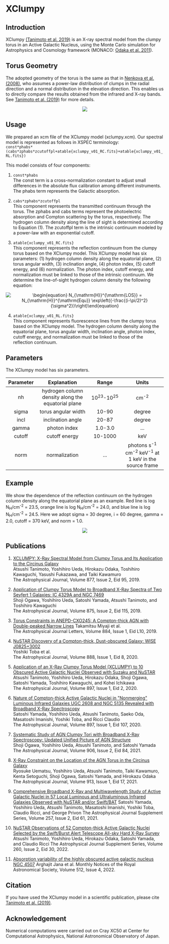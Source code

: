 # XClumpy
## Introduction
XClumpy [(Tanimoto et al. 2019)](https://ui.adsabs.harvard.edu/abs/2019ApJ...877...95T/abstract) is an X-ray spectral model from the clumpy torus in an Active Galactic Nucleus, using the Monte Carlo simulation for Astrophysics and Cosmology framework (MONACO: [Odaka et al. 2011](https://ui.adsabs.harvard.edu/abs/2011ApJ...740..103O/abstract)).


## Torus Geometry
The adopted geometry of the torus is the same as that in [Nenkova et al. (2008)](https://ui.adsabs.harvard.edu/abs/2008ApJ...685..160N/abstract), who assumes a power-law distribution of clumps in the radial direction and a normal distribution in the elevation direction. This enables us to directly compare the results obtained from the infrared and X-ray bands. See [Tanimoto et al. (2019)](https://ui.adsabs.harvard.edu/abs/2019ApJ...877...95T/abstract) for more details.

<p align="center">
<img src="https://user-images.githubusercontent.com/20199124/100601931-96766180-3346-11eb-9f25-2f96b4a8671c.jpg">
</p>


## Usage
We prepared an xcm file of the XClumpy model (xclumpy.xcm). Our spectral model is represented as follows in XSPEC terminology:  
`const*phabs*(cabs*zphabs*zcutoffpl+atable{xclumpy_v01_RC.fits}+atable{xclumpy_v01_RL.fits})`  

This model consists of four components:  
1. `const*phabs`  
The const term is a cross-normalization constant to adjust small differences in the absolute flux calibration among different instruments. The phabs term represents the Galactic absorption.  

2. `cabs*zphabs*zcutoffpl`  
This component represents the transmitted continuum through the torus. The zphabs and cabs terms represent the photoelectric absorption and Compton scattering by the torus, respectively. The hydrogen column density along the line of sight is determined according to Equation (1). The zcutoffpl term is the intrinsic continuum modeled by a power-law with an exponential cutoff.

3. `atable{xclumpy_v01_RC.fits}`  
This component represents the reflection continuum from the clumpy torus based on the XClumpy model. This XClumpy model has six parameters: (1) hydrogen column density along the equatorial plane, (2) torus angular width, (3) inclination angle, (4) photon index, (5) cutoff energy, and (6) normalization. The photon index, cutoff energy, and normalization must be linked to those of the intrinsic continuum. We determine the line-of-sight hydrogen column density the following equation:

<p align="center">
<img src="https://render.githubusercontent.com/render/math?math=%5Cdisplaystyle+%5Cbegin%7Bequation%7D%0AN_%7B%5Cmathrm%7BH%7D%7D%5E%7B%5Cmathrm%7BLOS%7D%7D+%3D+N_%7B%5Cmathrm%7BH%7D%7D%5E%7B%5Cmathrm%7BEqu%7D%7D+%5Cexp%5Cleft%28%7B-%5Cfrac%7B%28i-%5Cpi%2F2%29%5E2%7D%7B%5Csigma%5E2%7D%7D%5Cright%29%0A%5Cend%7Bequation%7D%0A" alt="\begin{equation} N_{\mathrm{H}}^{\mathrm{LOS}} = N_{\mathrm{H}}^{\mathrm{Equ}} \exp\left({-\frac{(i-\pi/2)^2}{\sigma^2}}\right)\end{equation}">
</p>

4. `atable{xclumpy_v01_RL.fits}`  
This component represents fluorescence lines from the clumpy torus based on the XClumpy model. The hydrogen column density along the equatorial plane, torus angular width, inclination angle, photon index, cutoff energy, and normalization must be linked to those of the reflection continuum.


## Parameters
The XClumpy model has six parameters.

| Parameter | Explanation                                        | Range                           | Units                                                             | 
| :-------: | :------------------------------------------------: | :-----------------------------: | :-------------:                                                   | 
| nh        | hydrogen column density along the equatorial plane | 10<sup>23</sup>-10<sup>25</sup> | cm<sup>-2</sup>                                                   | 
| sigma     | torus angular width                                | 10-90                           | degree                                                           | 
| incl      | inclination angle                                  | 20-87                           | degree                                                           | 
| gamma     | photon index                                       | 1.0-3.0                         | ...                                                               | 
| cutoff    | cutoff energy                                      | 10-1000                         | keV                                                               | 
| norm      | normalization                                      | ...                             | photons s<sup>-1</sup> cm<sup>-2</sup> keV<sup>-1</sup> at 1 keV in the source frame| 


## Example
We show the dependence of the reflection continuum on the hydrogen column density along the equatorial plane as an example. Red line is log N<sub>H</sub>/cm<sup>-2</sup> = 23.5, orange line is log N<sub>H</sub>/cm<sup>-2</sup> = 24.0, and blue line is log N<sub>H</sub>/cm<sup>-2</sup> = 24.5. Here we adopt sigma = 30 degree, i = 60 degree, gamma = 2.0, cutoff = 370 keV, and norm = 1.0.

<p align="center">
<img src="https://user-images.githubusercontent.com/20199124/100716198-b451ce00-33fb-11eb-9e6a-72e370c3ae0c.jpg">
</p>


## Publications
01. [XCLUMPY: X-Ray Spectral Model from Clumpy Torus and Its Application to the Circinus Galaxy](https://ui.adsabs.harvard.edu/abs/2019ApJ...877...95T/abstract)  
    Atsushi Tanimoto, Yoshihiro Ueda, Hirokazu Odaka, Toshihiro Kawaguchi, Yasushi Fukazawa, and Taiki Kawamuro  
    The Astrophysical Journal, Volume 877, Issue 2, Eid 95, 2019.

02. [Application of Clumpy Torus Model to Broadband X-Ray Spectra of Two Seyfert 1 Galaxies: IC 4329A and NGC 7469](https://ui.adsabs.harvard.edu/abs/2019ApJ...875..115O/abstract)  
    Shoji Ogawa, Yoshihiro Ueda, Satoshi Yamada, Atsushi Tanimoto, and Toshihiro Kawaguchi  
    The Astrophysical Journal, Volume 875, Issue 2, Eid 115, 2019.

03. [Torus Constraints in ANEPD-CXO245: A Compton-thick AGN with Double-peaked Narrow Lines](https://ui.adsabs.harvard.edu/abs/2019ApJ...884L..10M/abstract) 
    Takamitsu Miyaji et al.  
    The Astrophysical Journal Letters, Volume 884, Issue 1, Eid L10, 2019.

04. [NuSTAR Discovery of a Compton-thick, Dust-obscured Galaxy: WISE J0825+3002](https://ui.adsabs.harvard.edu/abs/2020ApJ...888....8T/abstract)  
    Yoshiki Toba et al.  
    The Astrophysical Journal, Volume 888, Issue 1, Eid 8, 2020.

05. [Application of an X-Ray Clumpy Torus Model (XCLUMPY) to 10 Obscured Active Galactic Nuclei Observed with Suzaku and NuSTAR](https://ui.adsabs.harvard.edu/abs/2020ApJ...897....2T/abstract)  
    Atsushi Tanimoto, Yoshihiro Ueda, Hirokazu Odaka, Shoji Ogawa, Satoshi Yamada, Toshihiro Kawaguchi, and Kohei Ichikawa  
    The Astrophysical Journal, Volume 897, Issue 1, Eid 2, 2020.

06. [Nature of Compton-thick Active Galactic Nuclei in "Nonmerging" Luminous Infrared Galaxies UGC 2608 and NGC 5135 Revealed with Broadband X-Ray Spectroscopy](https://ui.adsabs.harvard.edu/abs/2020ApJ...897..107Y/abstract)  
    Satoshi Yamada, Yoshihiro Ueda, Atsushi Tanimoto, Saeko Oda, Masatoshi Imanishi, Yoshiki Toba, and Ricci Claudio  
    The Astrophysical Journal, Volume 897, Issue 1, Eid 107, 2020.

07. [Systematic Study of AGN Clumpy Tori with Broadband X-Ray Spectroscopy: Updated Unified Picture of AGN Structure](https://ui.adsabs.harvard.edu/abs/2021ApJ...906...84O/abstract)  
    Shoji Ogawa, Yoshihiro Ueda, Atsushi Tanimoto, and Satoshi Yamada  
    The Astrophysical Journal, Volume 906, Issue 2, Eid 84, 2021.

08. [X-Ray Constraint on the Location of the AGN Torus in the Circinus Galaxy](https://ui.adsabs.harvard.edu/abs/2021ApJ...913...17U/abstract)  
    Ryosuke Uematsu, Yoshihiro Ueda, Atsushi Tanimoto, Taiki Kawamuro, Kenta Setoguchi, Shoji Ogawa, Satoshi Yamada, and Hirokazu Odaka  
    The Astrophysical Journal, Volume 913, Issue 1, Eid 17, 2021.

09. [Comprehensive Broadband X-Ray and Multiwavelength Study of Active Galactic Nuclei in 57 Local Luminous and Ultraluminous Infrared Galaxies Observed with NuSTAR and/or Swift/BAT](https://ui.adsabs.harvard.edu/abs/2021ApJS..257...61Y/abstract)
    Satoshi Yamada, Yoshihiro Ueda, Atsushi Tanimoto, Masatoshi Imanishi, Yoshiki Toba, Claudio Ricci, and George Privon
    The Astrophysical Journal Supplement Series, Volume 257, Issue 2, Eid 61, 2021.

10. [NuSTAR Observations of 52 Compton-thick Active Galactic Nuclei Selected by the Swift/Burst Alert Telescope All-sky Hard X-Ray Survey
](https://ui.adsabs.harvard.edu/abs/2022ApJS..260...30T/abstract)
    Atsushi Tanimoto, Yoshihiro Ueda, Hirokazu Odaka, Satoshi Yamada, and Claudio Ricci
    The Astrophysical Journal Supplement Series, Volume 260, Issue 2, Eid 30, 2022.

11. [Absorption variability of the highly obscured active galactic nucleus NGC 4507](https://ui.adsabs.harvard.edu/abs/2022MNRAS.512.5942J/abstract)
    Arghajit Jana et al.
    Monthly Notices of the Royal Astronomical Society, Volume 512, Issue 4, 2022.


## Citation
If you have used the XClumpy model in a scientific publication, please cite [Tanimoto et al. (2019)](https://ui.adsabs.harvard.edu/abs/2019ApJ...877...95T/abstract).


## Acknowledgement
Numerical computations were carried out on Cray XC50 at Center for Computational Astrophysics, National Astronomical Observatory of Japan.
